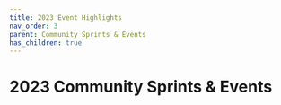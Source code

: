 ```yaml
---
title: 2023 Event Highlights
nav_order: 3
parent: Community Sprints & Events
has_children: true
---
```

# 2023 Community Sprints & Events
